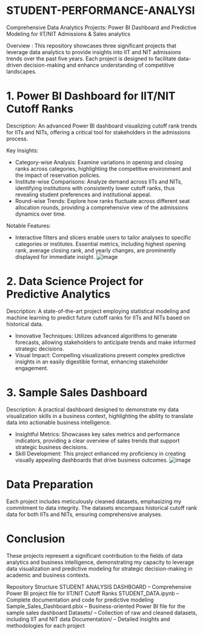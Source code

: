 # STUDENT-PERFORMANCE-ANALYSI
Comprehensive Data Analytics Projects: Power BI Dashboard and Predictive Modeling for IIT/NIT Admissions & Sales analytics

Overview :
This repository showcases three significant projects that leverage data analytics to provide insights into IIT and NIT admissions trends over the past five years. Each project is designed to facilitate data-driven decision-making and enhance understanding of competitive landscapes.

# 1. Power BI Dashboard for IIT/NIT Cutoff Ranks
Description: An advanced Power BI dashboard visualizing cutoff rank trends for IITs and NITs, offering a critical tool for stakeholders in the admissions process.

Key Insights:
- Category-wise Analysis: Examine variations in opening and closing ranks across categories, highlighting the competitive 
  environment and the impact of reservation policies.
- Institute-wise Comparisons: Analyze demand across IITs and NITs, identifying institutions with consistently lower cutoff 
  ranks, thus revealing student preferences and institutional appeal.
- Round-wise Trends: Explore how ranks fluctuate across different seat allocation rounds, providing a comprehensive view of 
  the admissions dynamics over time.
  
Notable Features:
- Interactive filters and slicers enable users to tailor analyses to specific categories or institutes.
  Essential metrics, including highest opening rank, average closing rank, and yearly changes, are prominently displayed 
  for immediate insight.
  ![image](https://github.com/user-attachments/assets/74d7f107-abb8-4f60-9dc8-eb17a9bd7ce2)

  
# 2. Data Science Project for Predictive Analytics

Description: A state-of-the-art project employing statistical modeling and machine learning to predict future cutoff ranks for IITs and NITs based on historical data.
- Innovative Techniques: Utilizes advanced algorithms to generate forecasts, allowing stakeholders to anticipate trends and 
  make informed strategic decisions.
- Visual Impact: Compelling visualizations present complex predictive insights in an easily digestible format, enhancing 
  stakeholder engagement.
  
# 3. Sample Sales Dashboard
Description: A practical dashboard designed to demonstrate my data visualization skills in a business context, highlighting the ability to translate data into actionable business intelligence.
- Insightful Metrics: Showcases key sales metrics and performance indicators, providing a clear overview of sales trends 
  that support strategic business decisions.
- Skill Development: This project enhanced my proficiency in creating visually appealing dashboards that drive business 
  outcomes.
  ![image](https://github.com/user-attachments/assets/1c212adc-2eb8-408e-949f-ebdd90a4db6c)

  
# Data Preparation
Each project includes meticulously cleaned datasets, emphasizing my commitment to data integrity. The datasets encompass historical cutoff rank data for both IITs and NITs, ensuring comprehensive analyses.

# Conclusion
These projects represent a significant contribution to the fields of data analytics and business intelligence, demonstrating my capacity to leverage data visualization and predictive modeling for strategic decision-making in academic and business contexts.

Repository Structure
STUDENT ANALYSIS DASHBOARD – Comprehensive Power BI project file for IIT/NIT Cutoff Ranks
STUDENT_DATA.ipynb – Complete documentation and code for predictive modeling
Sample_Sales_Dashboard.pbix – Business-oriented Power BI file for the sample sales dashboard
Datasets/ – Collection of raw and cleaned datasets, including IIT and NIT data
Documentation/ – Detailed insights and methodologies for each project



